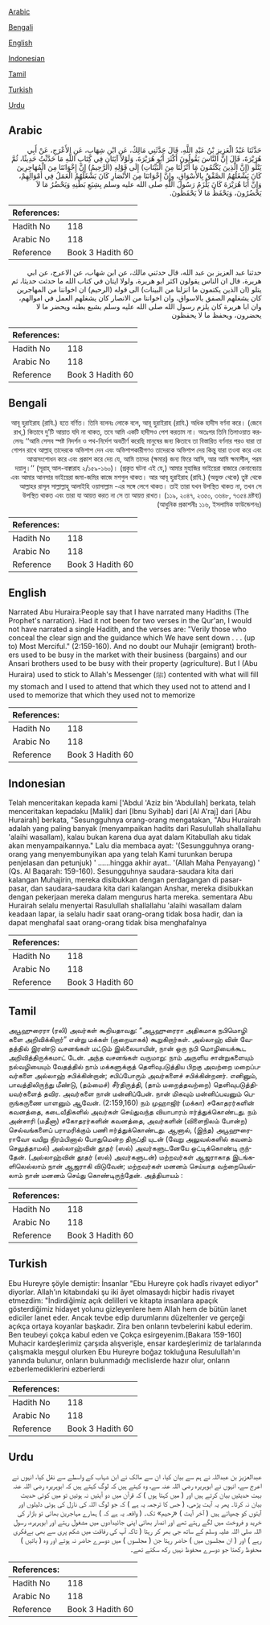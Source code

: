[Arabic](#arabic)

[Bengali](#bengali)

[English](#english)

[Indonesian](#indonesian)

[Tamil](#tamil)

[Turkish](#turkish)

[Urdu](#urdu)

## Arabic


<div dir="rtl" lang="ar" style={{fontSize:'larger',backgroundColor:'#f8f9fa',padding:20}}>
حَدَّثَنَا عَبْدُ الْعَزِيزِ بْنُ عَبْدِ اللَّهِ، قَالَ حَدَّثَنِي مَالِكٌ، عَنِ ابْنِ شِهَابٍ، عَنِ الأَعْرَجِ، عَنْ أَبِي هُرَيْرَةَ، قَالَ إِنَّ النَّاسَ يَقُولُونَ أَكْثَرَ أَبُو هُرَيْرَةَ، وَلَوْلاَ آيَتَانِ فِي كِتَابِ اللَّهِ مَا حَدَّثْتُ حَدِيثًا، ثُمَّ يَتْلُو ‏(‏إِنَّ الَّذِينَ يَكْتُمُونَ مَا أَنْزَلْنَا مِنَ الْبَيِّنَاتِ‏)‏ إِلَى قَوْلِهِ ‏(‏الرَّحِيمُ‏)‏ إِنَّ إِخْوَانَنَا مِنَ الْمُهَاجِرِينَ كَانَ يَشْغَلُهُمُ الصَّفْقُ بِالأَسْوَاقِ، وِإِنَّ إِخْوَانَنَا مِنَ الأَنْصَارِ كَانَ يَشْغَلُهُمُ الْعَمَلُ فِي أَمْوَالِهِمْ، وَإِنَّ أَبَا هُرَيْرَةَ كَانَ يَلْزَمُ رَسُولَ اللَّهِ صلى الله عليه وسلم بِشِبَعِ بَطْنِهِ وَيَحْضُرُ مَا لاَ يَحْضُرُونَ، وَيَحْفَظُ مَا لاَ يَحْفَظُونَ‏.‏
</div>
<div style={{backgroundColor:'#f8f9fa',padding:20, marginBottom: 10}}><table> <thead> <tr> <th>References:</th> <th></th> </tr> </thead> <tbody><tr><td>Hadith No</td><td>118</td></tr><tr><td>Arabic No</td><td>118</td></tr><tr><td>Reference</td><td>Book 3 Hadith 60</td></tr></tbody></table></div>


<div dir="rtl" lang="ar" style={{fontSize:'larger',backgroundColor:'#f8f9fa',padding:20}}>
حدثنا عبد العزيز بن عبد الله، قال حدثني مالك، عن ابن شهاب، عن الاعرج، عن ابي هريرة، قال ان الناس يقولون اكثر ابو هريرة، ولولا ايتان في كتاب الله ما حدثت حديثا، ثم يتلو (ان الذين يكتمون ما انزلنا من البينات) الى قوله (الرحيم) ان اخواننا من المهاجرين كان يشغلهم الصفق بالاسواق، وان اخواننا من الانصار كان يشغلهم العمل في اموالهم، وان ابا هريرة كان يلزم رسول الله صلى الله عليه وسلم بشبع بطنه ويحضر ما لا يحضرون، ويحفظ ما لا يحفظون
</div>
<div style={{backgroundColor:'#f8f9fa',padding:20, marginBottom: 10}}><table> <thead> <tr> <th>References:</th> <th></th> </tr> </thead> <tbody><tr><td>Hadith No</td><td>118</td></tr><tr><td>Arabic No</td><td>118</td></tr><tr><td>Reference</td><td>Book 3 Hadith 60</td></tr></tbody></table></div>

## Bengali


<div dir="rtl" lang="bn" style={{fontSize:'larger',backgroundColor:'#f8f9fa',padding:20}}>
আবূ হুরাইরাহ (রাযি.) হতে বর্ণিত। তিনি বলেনঃ লোকে বলে, আবূ হুরাইরাহ (রাযি.) অধিক হাদীস বর্ণনা করে। (জেনে রাখ,) কিতাবে দু’টি আয়াত যদি না থাকত, তবে আমি একটি হাদীসও পেশ করতাম না। অতঃপর তিনি তিলাওয়াত করলেনঃ ‘‘আমি সেসব স্পষ্ট নিদর্শন ও পথ-নির্দেশ অবতীর্ণ করেছি মানুষের জন্য কিতাবে তা বিস্তারিত বর্ণনার পরও যারা তা গোপন রাখে আল্লাহ্ তাদেরকে অভিশাপ দেন এবং অভিশাপকারীগণও তাদেরকে অভিশাপ দেয় কিন্তু যারা তওবা করে এবং আত্মসংশোধন করে এবং প্রকাশ করে দেয় যে, আমি তাদের (ক্ষমার) জন্য ফিরে আসি, আর আমি ক্ষমাশীল, পরম দয়ালু।’’ (সূরাহ্ আল-বাক্বারাহ ২/১৫৯-১৬০)। (প্রকৃত ঘটনা এই যে,) আমার মুহাজির ভাইয়েরা বাজারে কেনাবেচায় এবং আমার আনসার ভাইয়েরা জমা-জমির কাজে মশগুল থাকত। আর আবূ হুরাইরাহ (রাযি.) (অভুক্ত থেকে) তুষ্ট থেকে আল্লাহর রাসূল সাল্লাল্লাহু আলাইহি ওয়াসাল্লাম -এর সঙ্গে লেগে থাকত। তাই তারা যখন উপস্থিত থাকত না, তখন সে উপস্থিত থাকত এবং তারা যা আয়ত্ত করত না সে তা আয়ত্ত রাখত। (১১৯, ২০৪৭, ২৩৫০, ৩৬৪৮, ৭৩৫৪ দ্রষ্টব্য) (আধুনিক প্রকাশনীঃ ১১৬, ইসলামিক ফাউন্ডেশনঃ)
</div>
<div style={{backgroundColor:'#f8f9fa',padding:20, marginBottom: 10}}><table> <thead> <tr> <th>References:</th> <th></th> </tr> </thead> <tbody><tr><td>Hadith No</td><td>118</td></tr><tr><td>Arabic No</td><td>118</td></tr><tr><td>Reference</td><td>Book 3 Hadith 60</td></tr></tbody></table></div>

## English


<div dir="ltr" lang="en" style={{fontSize:'larger',backgroundColor:'#f8f9fa',padding:20}}>
Narrated Abu Huraira:People say that I have narrated many Hadiths (The Prophet's narration). Had it not been for two verses in the Qur'an, I would not have narrated a single Hadith, and the verses are: "Verily those who conceal the clear sign and the guidance which We have sent down . . . (up to) Most Merciful." (2:159-160). And no doubt our Muhajir (emigrant) brothers used to be busy in the market with their business (bargains) and our Ansari brothers used to be busy with their property (agriculture). But I (Abu Huraira) used to stick to Allah's Messenger (ﷺ) contented with what will fill my stomach and I used to attend that which they used not to attend and I used to memorize that which they used not to memorize
</div>
<div style={{backgroundColor:'#f8f9fa',padding:20, marginBottom: 10}}><table> <thead> <tr> <th>References:</th> <th></th> </tr> </thead> <tbody><tr><td>Hadith No</td><td>118</td></tr><tr><td>Arabic No</td><td>118</td></tr><tr><td>Reference</td><td>Book 3 Hadith 60</td></tr></tbody></table></div>

## Indonesian


<div dir="ltr" lang="id" style={{fontSize:'larger',backgroundColor:'#f8f9fa',padding:20}}>
Telah menceritakan kepada kami ['Abdul 'Aziz bin 'Abdullah] berkata, telah menceritakan kepadaku [Malik] dari [Ibnu Syihab] dari [Al A'raj] dari [Abu Hurairah] berkata, "Sesungguhnya orang-orang mengatakan, "Abu Hurairah adalah yang paling banyak (menyampaikan hadits dari Rasulullah shallallahu 'alaihi wasallam), kalau bukan karena dua ayat dalam Kitabullah aku tidak akan menyampaikannya." Lalu dia membaca ayat: '(Sesungguhnya orang-orang yang menyembunyikan apa yang telah Kami turunkan berupa penjelasan dan petunjuk) ' ……hingga akhir ayat.. '(Allah Maha Penyayang) ' (Qs. Al Baqarah: 159-160). Sesungguhnya saudara-saudara kita dari kalangan Muhajirin, mereka disibukkan dengan perdagangan di pasar-pasar, dan saudara-saudara kita dari kalangan Anshar, mereka disibukkan dengan pekerjaan mereka dalam mengurus harta mereka. sementara Abu Hurairah selalu menyertai Rasulullah shallallahu 'alaihi wasallam dalam keadaan lapar, ia selalu hadir saat orang-orang tidak bosa hadir, dan ia dapat menghafal saat orang-orang tidak bisa menghafalnya
</div>
<div style={{backgroundColor:'#f8f9fa',padding:20, marginBottom: 10}}><table> <thead> <tr> <th>References:</th> <th></th> </tr> </thead> <tbody><tr><td>Hadith No</td><td>118</td></tr><tr><td>Arabic No</td><td>118</td></tr><tr><td>Reference</td><td>Book 3 Hadith 60</td></tr></tbody></table></div>

## Tamil


<div dir="ltr" lang="ta" style={{fontSize:'larger',backgroundColor:'#f8f9fa',padding:20}}>
அபூஹுரைரா (ரலி) அவர்கள் கூறியதாவது: “அபூஹுரைரா அதிகமாக நபிமொழி களை அறிவிக்கிறார்” என்று மக்கள் (குறையாகக்) கூறுகிறார்கள். அல்லாஹ் வின் வேதத்தில் இரண்டு வசனங்கள் மட்டும் இல்லையாயின், நான் ஒரு நபி மொழியைக்கூட அறிவித்திருக்கமாட் டேன். அந்த வசனங்கள் வருமாறு: நாம் அருளிய சான்றுகளையும் நல்வழியையும் வேதத்தில் நாம் மக்களுக்குத் தெளிவுபடுத்திய பிறகு அவற்றை மறைப்பவர்களை அல்லாஹ் சபிக்கின்றான்; சபிப்போரும் அவர்களைச் சபிக்கின்றனர். எனினும், பாவத்திலிருந்து மீண்டு, (தம்மைச்) சீர்திருத்தி, (தாம் மறைத்தவற்றை) தெளிவுபடுத்தியவர்களைத் தவிர. அவர்களை நான் மன்னிப்பேன். நான் மிகவும் மன்னிப்பவனும் பெருங்கருணை யாளனும் ஆவேன். (2:159,160) நம் முஹாஜிர் (மக்கா) சகோதரர்களின் கவனத்தை, கடைவீதிகளில் அவர்கள் செய்துவந்த வியாபாரம் ஈர்த்துக்கொண்டது. நம் அன்சாரி (மதீனா) சகோதரர்களின் கவனத்தை, அவர்களின் (விளைநிலம் போன்ற) செல்வங்களைப் பராமரிக்கும் பணி ஈர்த்துக்கொண்டது. ஆனால், (இந்த) அபூஹுரைராவோ வயிறு நிரம்பினால் போதுமென்ற திருப்தி யுடன் (வேறு அலுவல்களில் கவனம் செலுத்தாமல்) அல்லாஹ்வின் தூதர் (ஸல்) அவர்களுடனேயே ஒட்டிக்கொண்டி ருந்தேன். (அல்லாஹ்வின் தூதர் (ஸல்) அவர்களுடன்) மற்றவர்கள் ஆஜராகாத இடங்களிலெல்லாம் நான் ஆஜராகி விடுவேன்; மற்றவர்கள் மனனம் செய்யாத வற்றையெல்லாம் நான் மனனம் செய்து கொண்டிருந்தேன். அத்தியாயம் :
</div>
<div style={{backgroundColor:'#f8f9fa',padding:20, marginBottom: 10}}><table> <thead> <tr> <th>References:</th> <th></th> </tr> </thead> <tbody><tr><td>Hadith No</td><td>118</td></tr><tr><td>Arabic No</td><td>118</td></tr><tr><td>Reference</td><td>Book 3 Hadith 60</td></tr></tbody></table></div>

## Turkish


<div dir="ltr" lang="tr" style={{fontSize:'larger',backgroundColor:'#f8f9fa',padding:20}}>
Ebu Hureyre şöyle demiştir: İnsanlar "Ebu Hureyre çok hadîs rivayet ediyor" diyorlar. Allah'ın kitabındaki şu iki âyet olmasaydı hiçbir hadis rivayet etmezdim: "İndirdiğimiz açık delilleri ve kitapta insanlara apaçık gösterdiğimiz hidayet yolunu gizleyenlere hem Allah hem de bütün lanet ediciler lanet eder. Ancak tevbe edip durumlarını düzeltenler ve gerçeği açıkça ortaya koyanlar başkadır. Zira ben onların tevbelerini kabul ederim. Ben teubeyi çokça kabul eden ve Çokça esirgeyenim.[Bakara 159-160] Muhacir kardeşlerimiz çarşıda alışverişle, ensar kardeşlerimiz de tarlalarında çalışmakla meşgul olurken Ebu Hureyre boğaz tokluğuna Resulullah'ın yanında bulunur, onların bulunmadığı meclislerde hazır olur, onların ezberlemediklerini ezberlerdi
</div>
<div style={{backgroundColor:'#f8f9fa',padding:20, marginBottom: 10}}><table> <thead> <tr> <th>References:</th> <th></th> </tr> </thead> <tbody><tr><td>Hadith No</td><td>118</td></tr><tr><td>Arabic No</td><td>118</td></tr><tr><td>Reference</td><td>Book 3 Hadith 60</td></tr></tbody></table></div>

## Urdu


<div dir="rtl" lang="ur" style={{fontSize:'larger',backgroundColor:'#f8f9fa',padding:20}}>
عبدالعزیز بن عبداللہ نے ہم سے بیان کیا، ان سے مالک نے ابن شہاب کے واسطے سے نقل کیا، انہوں نے اعرج سے، انہوں نے ابوہریرہ رضی اللہ عنہ سے، وہ کہتے ہیں کہ لوگ کہتے ہیں کہ ابوہریرہ رضی اللہ عنہ بہت حدیثیں بیان کرتے ہیں اور ( میں کہتا ہوں ) کہ قرآن میں دو آیتیں نہ ہوتیں تو میں کوئی حدیث بیان نہ کرتا۔ پھر یہ آیت پڑھی، ( جس کا ترجمہ یہ ہے ) کہ جو لوگ اللہ کی نازل کی ہوئی دلیلوں اور آیتوں کو چھپاتے ہیں ( آخر آیت ) «رحيم‏» تک۔ ( واقعہ یہ ہے کہ ) ہمارے مہاجرین بھائی تو بازار کی خرید و فروخت میں لگے رہتے تھے اور انصار بھائی اپنی جائیدادوں میں مشغول رہتے اور ابوہریرہ، رسول اللہ صلی اللہ علیہ وسلم کے ساتھ جی بھر کر رہتا ( تاکہ آپ کی رفاقت میں شکم پری سے بھی بےفکری رہے ) اور ( ان مجلسوں میں ) حاضر رہتا جن ( مجلسوں ) میں دوسرے حاضر نہ ہوتے اور وہ ( باتیں ) محفوظ رکھتا جو دوسرے محفوظ نہیں رکھ سکتے تھے۔
</div>
<div style={{backgroundColor:'#f8f9fa',padding:20, marginBottom: 10}}><table> <thead> <tr> <th>References:</th> <th></th> </tr> </thead> <tbody><tr><td>Hadith No</td><td>118</td></tr><tr><td>Arabic No</td><td>118</td></tr><tr><td>Reference</td><td>Book 3 Hadith 60</td></tr></tbody></table></div>